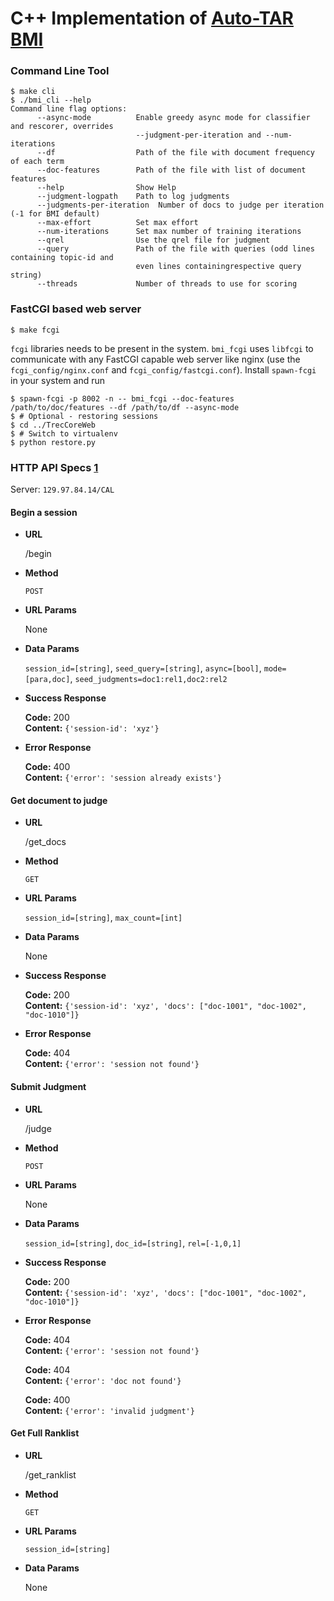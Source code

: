 # C++ Implementation of [Auto-TAR BMI](http://plg.uwaterloo.ca/~gvcormac/total-recall/)

### Command Line Tool

```
$ make cli
$ ./bmi_cli --help
Command line flag options: 
      --async-mode          Enable greedy async mode for classifier and rescorer, overrides
                            --judgment-per-iteration and --num-iterations
      --df                  Path of the file with document frequency of each term
      --doc-features        Path of the file with list of document features
      --help                Show Help
      --judgment-logpath    Path to log judgments
      --judgments-per-iteration  Number of docs to judge per iteration (-1 for BMI default)
      --max-effort          Set max effort
      --num-iterations      Set max number of training iterations
      --qrel                Use the qrel file for judgment
      --query               Path of the file with queries (odd lines containing topic-id and
                            even lines containingrespective query string)
      --threads             Number of threads to use for scoring
```

### FastCGI based web server
```
$ make fcgi
```

`fcgi` libraries needs to be present in the system. `bmi_fcgi` uses `libfcgi` to communicate
with any FastCGI capable web server like nginx (use the `fcgi_config/nginx.conf` and
`fcgi_config/fastcgi.conf`). Install `spawn-fcgi` in your system and run 

```
$ spawn-fcgi -p 8002 -n -- bmi_fcgi --doc-features /path/to/doc/features --df /path/to/df --async-mode
$ # Optional - restoring sessions
$ cd ../TrecCoreWeb
$ # Switch to virtualenv
$ python restore.py
```

### HTTP API Specs [1](https://gist.github.com/iros/3426278)

Server: `129.97.84.14/CAL`

#### Begin a session
* **URL**

    /begin

* **Method**
   
   `POST`

* **URL Params**
   
    None

* **Data Params**

    `session_id=[string]`, `seed_query=[string]`, `async=[bool]`, `mode=[para,doc]`, `seed_judgments=doc1:rel1,doc2:rel2`
    
* **Success Response**

    **Code:** 200 <br />
    **Content:** `{'session-id': 'xyz'}`

* **Error Response**

    **Code:** 400 <br />
    **Content:** `{'error': 'session already exists'}`

#### Get document to judge

* **URL**

    /get_docs

* **Method**
   
   `GET`

* **URL Params**
   
    `session_id=[string]`, `max_count=[int]`

* **Data Params**

    None
    
* **Success Response**

    **Code:** 200 <br />
    **Content:** `{'session-id': 'xyz', 'docs': ["doc-1001", "doc-1002", "doc-1010"]}`

* **Error Response**

    **Code:** 404 <br />
    **Content:** `{'error': 'session not found'}`

#### Submit Judgment

* **URL**

    /judge

* **Method**
   
   `POST`

* **URL Params**
   
    None

* **Data Params**

    `session_id=[string]`, `doc_id=[string]`, `rel=[-1,0,1]`
    
* **Success Response**

    **Code:** 200 <br />
    **Content:** `{'session-id': 'xyz', 'docs': ["doc-1001", "doc-1002", "doc-1010"]}`

* **Error Response**

    **Code:** 404 <br />
    **Content:** `{'error': 'session not found'}`
    
    **Code:** 404 <br />
    **Content:** `{'error': 'doc not found'}`
    
    **Code:** 400 <br />
    **Content:** `{'error': 'invalid judgment'}`

#### Get Full Ranklist

* **URL**

    /get_ranklist

* **Method**
   
   `GET`

* **URL Params**
   
    `session_id=[string]`

* **Data Params**

    None
